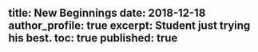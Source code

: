 title: New Beginnings
date:   2018-12-18
author_profile: true
excerpt: Student just trying his best.
toc: true
published: true
---
